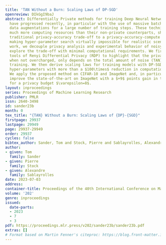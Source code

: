 ```yaml
---
title: 'TAN Without a Burn: Scaling Laws of DP-SGD'
openreview: DIkGgI9baJ
abstract: Differentially Private methods for training Deep Neural Networks (DNNs)
  have progressed recently, in particular with the use of massive batches and aggregated
  data augmentations for a large number of training steps. These techniques require
  much more computing resources than their non-private counterparts, shifting the
  traditional privacy-accuracy trade-off to a privacy-accuracy-compute trade-off and
  making hyper-parameter search virtually impossible for realistic scenarios. In this
  work, we decouple privacy analysis and experimental behavior of noisy training to
  explore the trade-off with minimal computational requirements. We first use the
  tools of Renyi Differential Privacy (RDP) to highlight that the privacy budget,
  when not overcharged, only depends on the total amount of noise (TAN) injected throughout
  training. We then derive scaling laws for training models with DP-SGD to optimize
  hyper-parameters with more than a $100\times$ reduction in computational budget.
  We apply the proposed method on CIFAR-10 and ImageNet and, in particular, strongly
  improve the state-of-the-art on ImageNet with a $+9$ points gain in top-1 accuracy
  for a privacy budget $\varepsilon=8$.
layout: inproceedings
series: Proceedings of Machine Learning Research
publisher: PMLR
issn: 2640-3498
id: sander23b
month: 0
tex_title: "{TAN} Without a Burn: Scaling Laws of {DP}-{SGD}"
firstpage: 29937
lastpage: 29949
page: 29937-29949
order: 29937
cycles: false
bibtex_author: Sander, Tom and Stock, Pierre and Sablayrolles, Alexandre
author:
- given: Tom
  family: Sander
- given: Pierre
  family: Stock
- given: Alexandre
  family: Sablayrolles
date: 2023-07-03
address: 
container-title: Proceedings of the 40th International Conference on Machine Learning
volume: '202'
genre: inproceedings
issued:
  date-parts:
  - 2023
  - 7
  - 3
pdf: https://proceedings.mlr.press/v202/sander23b/sander23b.pdf
extras: []
# Format based on Martin Fenner's citeproc: https://blog.front-matter.io/posts/citeproc-yaml-for-bibliographies/
---
```

